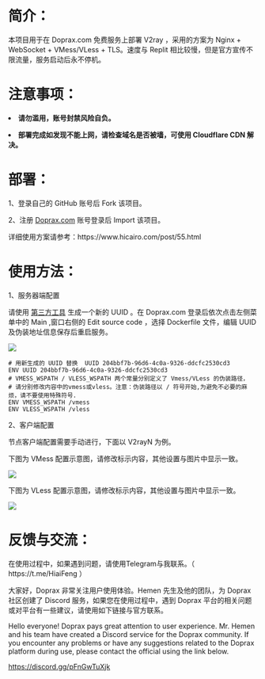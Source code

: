 # 简介：
本项目用于在 Doprax.com 免费服务上部署 V2ray ，采用的方案为 Nginx + WebSocket + VMess/VLess + TLS。速度与 Replit 相比较慢，但是官方宣传不限流量，服务启动后永不停机。

# 注意事项：
<p><b><li>请勿滥用，账号封禁风险自负。</li></b></p>
<p><b><li>部署完成如发现不能上网，请检查域名是否被墙，可使用 Cloudflare CDN 解决。</li></b></p>

# 部署：
<p>1、登录自己的 GitHub 账号后 Fork 该项目。</p>
<p>2、注册 <a href="https://www.doprax.com/signup/">Doprax.com</a> 账号登录后 Import 该项目。</p>
<p>详细使用方案请参考：https://www.hicairo.com/post/55.html</p>

# 使用方法：
<p>1、服务器端配置</p>
<p>请使用 <a href="https://www.v2fly.org/awesome/tools.html">第三方工具</a> 生成一个新的 UUID 。在 Doprax.com 登录后依次点击左侧菜单中的 Main ,窗口右侧的 Edit source code ，选择 Dockerfile 文件，编辑 UUID 及伪装地址信息保存后重启服务。</p>
<img src="https://hicairo.com/zb_users/upload/2022/12/202212291672276227538571.webp">
<pre class="notranslate"><code># 用新生成的 UUID 替换  UUID 204bbf7b-96d6-4c0a-9326-ddcfc2530cd3
ENV UUID 204bbf7b-96d6-4c0a-9326-ddcfc2530cd3
# VMESS_WSPATH / VLESS_WSPATH 两个常量分别定义了 Vmess/VLess 的伪装路径，
# 请分别修改内容中的vmess或vless。注意：伪装路径以 / 符号开始,为避免不必要的麻烦，请不要使用特殊符号.
ENV VMESS_WSPATH /vmess
ENV VLESS_WSPATH /vless
</code></pre>

<p>2、客户端配置</p>
<p>节点客户端配置需要手动进行，下面以 V2rayN 为例。
<p>下图为 VMess 配置示意图，请修改标示内容，其他设置与图片中显示一致。</p>
<img src="https://www.hicairo.com/zb_users/upload/2022/12/202212291672276258394161.webp">
<p>下图为 VLess 配置示意图，请修改标示内容，其他设置与图片中显示一致。</p>
<img src="https://www.hicairo.com/zb_users/upload/2022/12/202212291672276274474231.webp">

# 反馈与交流：
<p>在使用过程中，如果遇到问题，请使用Telegram与我联系。（ https://t.me/HiaiFeng ）</p>
<p>大家好，Doprax 非常关注用户使用体验。Hemen 先生及他的团队，为 Doprax 社区创建了 Discord 服务，如果您在使用过程中，遇到 Doprax 平台的相关问题或对平台有一些建议，请使用如下链接与官方联系。

Hello everyone! Doprax pays great attention to user experience. Mr. Hemen and his team have created a Discord service for the Doprax community. If you encounter any problems or have any suggestions related to the Doprax platform during use, please contact the official using the link below.

https://discord.gg/pFnGwTuXjk</p>
